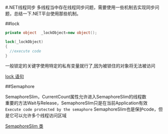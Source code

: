 #﻿.NET线程同步 
  多线程当中存在线程同步问题，需要使用一些机制去实现同步问题，总结一下.NET平台使用那些机制。

##lock

``` C#
private object  _lockObject=new object(); 

lock(_lockObject)
{
  //execute code
}
```
  一般锁定的关键字使用特定的私有变量就行了,因为被锁住的对象将无法被访问 </br>
  
  [lock 语句](https://msdn.microsoft.com/zh-cn/library/c5kehkcz.aspx)



##Semaphore

  SemaphoreSlim，CurrentCount属性允许进入SemaphoreSlim的线程数</br>
重要的方法Wait与Release，SemaphoreSlim只是在当前Application有效</br>
`Execute code protected by the semaphore` SemaphoreSlim也是保护code，但是它可以允许多个线程访问区域</br>

  [SemaphoreSlim 类](https://msdn.microsoft.com/zh-cn/library/system.threading.semaphoreslim%28v=vs.110%29.aspx?f=255&MSPPError=-2147217396)

